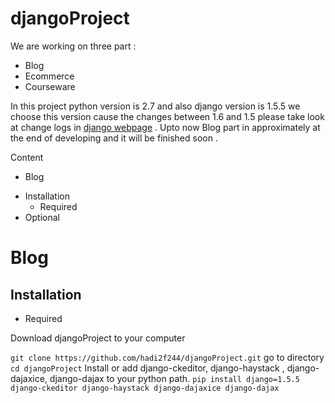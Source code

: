 djangoProject
=============

We are working on three  part :

* Blog
* Ecommerce
* Courseware

In this project python version is 2.7 and also django version is 1.5.5 we choose this version cause the changes between 1.6 and 1.5 please take look at change logs in [django webpage]( https://www.djangoproject.com/ ) . Upto now Blog part in approximately at the end of developing and it will be finished soon .

Content

* Blog
 - Installation
   - Required
 - Optional
 

Blog
================

Installation
------------

* Required

Download djangoProject to your computer 

```git clone https://github.com/hadi2f244/djangoProject.git```
go to directory
```cd djangoProject```
Install or add django-ckeditor, django-haystack , django-dajaxice, django-dajax to your python path.
``` pip install django=1.5.5 django-ckeditor django-haystack django-dajaxice django-dajax ```











